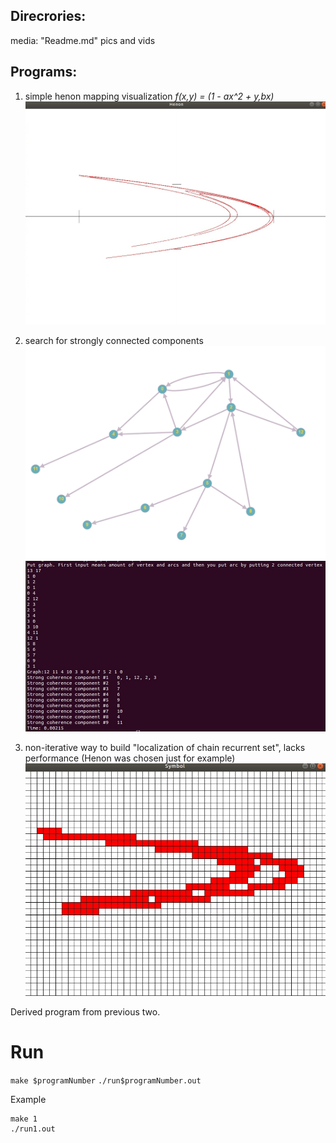 ## Direcrories:

media: "Readme.md" pics and vids

## Programs:

1. simple henon mapping visualization
	*f(x,y) = (1 - ax^2 + y,bx)*
![henon](./media/henon.png)

2. search for strongly connected components
![graph](./media/graph.png)
![graph_out](./media/graph_output.png)

5. non-iterative way to build "localization of chain recurrent set", lacks performance
(Henon was chosen just for example)
![local](./media/local.png)

Derived program from previous two.

# Run
`make $programNumber`
`./run$programNumber.out`

Example 
	
	make 1
	./run1.out
